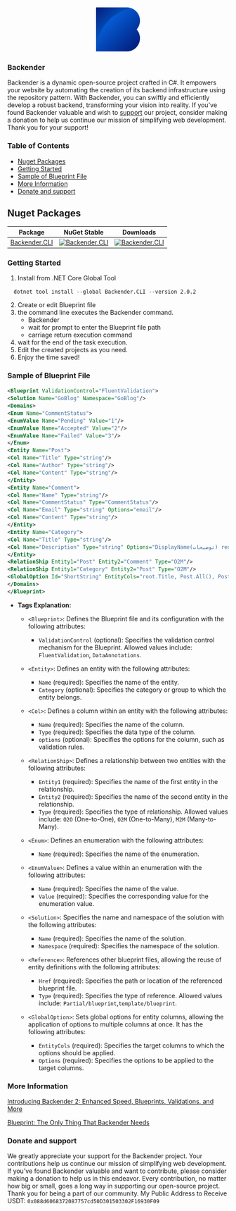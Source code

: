 
<p align="center" style="margin-top: 10px;">
  <img width="100"src="./docs/Logo.png"/>
</p>

### Backender
Backender is a dynamic open-source project crafted in C#. It empowers your website by automating the creation of its backend infrastructure using the repository pattern. With Backender, you can swiftly and efficiently develop a robust backend, transforming your vision into reality.
If you've found Backender valuable and wish to [support](#donate-and-support) our project, consider making a donation to help us continue our mission of simplifying web development. Thank you for your support!

### Table of Contents
- [Nuget Packages](#nuget-packages)
- [Getting Started](#getting-started)
- [Sample of Blueprint File](#sample-of-blueprint-file)
- [More Information](#more-information)
- [Donate and support](#donate-and-support)
## Nuget Packages

| Package | NuGet Stable |  Downloads |
| ------- | -------- | ------- |
| [Backender.CLI](https://www.nuget.org/packages/Backender.CLI/) | [![Backender.CLI](https://img.shields.io/nuget/v/Backender.CLI.svg)](https://www.nuget.org/packages/Backender.CLI/)  | [![Backender.CLI](https://img.shields.io/nuget/dt/Backender.CLI.svg)](https://www.nuget.org/packages/Backender.CLI/) |

### Getting Started

1. Install from .NET Core Global Tool  

  ``` shell
    dotnet tool install --global Backender.CLI --version 2.0.2
  ```

2. Create or edit Blueprint file
3. the command line executes the Backender command.
    - Backender
    - wait for prompt to enter the Blueprint file path
    - carriage return execution command
4. wait for the end of the task execution.
5. Edit the created projects as you need.
6. Enjoy the time saved!

### Sample of Blueprint File
``` xml
<Blueprint ValidationControl="FluentValidation">
<Solution Name="GoBlog" Namespace="GoBlog"/>
<Domains>
<Enum Name="CommentStatus">
<EnumValue Name="Pending" Value="1"/>
<EnumValue Name="Accepted" Value="2"/>
<EnumValue Name="Failed" Value="3"/>
</Enum>
<Entity Name="Post">
<Col Name="Title" Type="string"/>
<Col Name="Author" Type="string"/>
<Col Name="Content" Type="string"/>
</Entity>
<Entity Name="Comment">
<Col Name="Name" Type="string"/>
<Col Name="CommentStatus" Type="CommentStatus"/>
<Col Name="Email" Type="string" Options="email"/>
<Col Name="Content" Type="string"/>
</Entity>
<Entity Name="Category">
<Col Name="Title" Type="string"/>
<Col Name="Description" Type="string" Options="DisplayName(توضیحات) required"/>
</Entity>
<RelationShip Entity1="Post" Entity2="Comment" Type="O2M"/>
<RelationShip Entity1="Category" Entity2="Post" Type="O2M"/>
<GlobalOption Id="ShortString" EntityCols="root.Title, Post.All(), Post.Comment" Options="Length(0,250) required"/>
</Domains>
</Blueprint>
```

   - **Tags Explanation:**
     - `<Blueprint>`: Defines the Blueprint file and its configuration with the following attributes:
       - `ValidationControl` (optional): Specifies the validation control mechanism for the Blueprint. Allowed values include: `FluentValidation`, `DataAnnotations`.
     - `<Entity>`: Defines an entity with the following attributes:
       - `Name` (required): Specifies the name of the entity.
       - `Category` (optional): Specifies the category or group to which the entity belongs.

     - `<Col>`: Defines a column within an entity with the following attributes:
       - `Name` (required): Specifies the name of the column.
       - `Type` (required): Specifies the data type of the column. 
       - `options` (optional): Specifies the options for the column, such as validation rules.

     - `<RelationShip>`: Defines a relationship between two entities with the following attributes:
       - `Entity1` (required): Specifies the name of the first entity in the relationship.
       - `Entity2` (required): Specifies the name of the second entity in the relationship.
       - `Type` (required): Specifies the type of relationship. Allowed values include: `O2O` (One-to-One), `O2M` (One-to-Many), `M2M` (Many-to-Many).

     - `<Enum>`: Defines an enumeration with the following attributes:
       - `Name` (required): Specifies the name of the enumeration.

     - `<EnumValue>`: Defines a value within an enumeration with the following attributes:
       - `Name` (required): Specifies the name of the value.
       - `Value` (required): Specifies the corresponding value for the enumeration value.

     - `<Solution>`: Specifies the name and namespace of the solution with the following attributes:
       - `Name` (required): Specifies the name of the solution.
       - `Namespace` (required): Specifies the namespace of the solution.

     - `<Reference>`: References other blueprint files, allowing the reuse of entity definitions with the following attributes:
       - `Href` (required): Specifies the path or location of the referenced blueprint file.
       - `Type` (required): Specifies the type of reference. Allowed values include: `Partial/blueprint`,`template/blueprint`.
      - `<GlobalOption>`: Sets global options for entity columns, allowing the application of options to multiple columns at once. It has the following attributes:
         - `EntityCols` (required): Specifies the target columns to which the options should be applied.
         - `Options` (required): Specifies the options to be applied to the target columns.
### More Information
[Introducing Backender 2: Enhanced Speed, Blueprints, Validations, and More](https://medium.com/@mahdihoseinpoor/introducing-backender-2-enhanced-speed-blueprints-validations-and-more-b91d64c59741)

[Blueprint: The Only Thing That Backender Needs](https://medium.com/@mahdihoseinpoor/blueprint-the-only-thing-that-backender-needs-61128924aa5c)

### Donate and support
We greatly appreciate your support for the Backender project. Your contributions help us continue our mission of simplifying web development. If you've found Backender valuable and want to contribute, please consider making a donation to help us in this endeavor. Every contribution, no matter how big or small, goes a long way in supporting our open-source project. Thank you for being a part of our community.
My Public Address to Receive USDT: `0x088d6068372087757cd50D301503302F16930F09`

    
